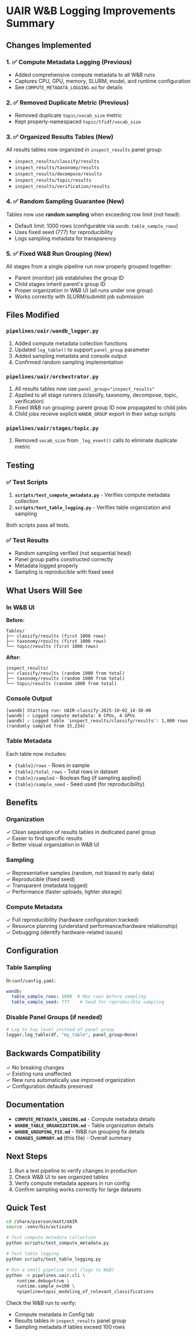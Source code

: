# UAIR W&B Logging Improvements Summary

## Changes Implemented

### 1. ✅ Compute Metadata Logging (Previous)
- Added comprehensive compute metadata to all W&B runs
- Captures CPU, GPU, memory, SLURM, model, and runtime configuration
- See `COMPUTE_METADATA_LOGGING.md` for details

### 2. ✅ Removed Duplicate Metric (Previous)
- Removed duplicate `topic/vocab_size` metric
- Kept properly-namespaced `topic/tfidf/vocab_size`

### 3. ✅ Organized Results Tables (New)
All results tables now organized in `inspect_results` panel group:
- `inspect_results/classify/results`
- `inspect_results/taxonomy/results`
- `inspect_results/decompose/results`
- `inspect_results/topic/results`
- `inspect_results/verification/results`

### 4. ✅ Random Sampling Guarantee (New)
Tables now use **random sampling** when exceeding row limit (not head):
- Default limit: 1000 rows (configurable via `wandb.table_sample_rows`)
- Uses fixed seed (777) for reproducibility
- Logs sampling metadata for transparency

### 5. ✅ Fixed W&B Run Grouping (New)
All stages from a single pipeline run now properly grouped together:
- Parent (monitor) job establishes the group ID
- Child stages inherit parent's group ID
- Proper organization in W&B UI (all runs under one group)
- Works correctly with SLURM/submitit job submission

## Files Modified

### `pipelines/uair/wandb_logger.py`
1. Added compute metadata collection functions
2. Updated `log_table()` to support `panel_group` parameter
3. Added sampling metadata and console output
4. Confirmed random sampling implementation

### `pipelines/uair/orchestrator.py`
1. All results tables now use `panel_group="inspect_results"`
2. Applied to all stage runners (classify, taxonomy, decompose, topic, verification)
3. Fixed W&B run grouping: parent group ID now propagated to child jobs
4. Child jobs receive explicit `WANDB_GROUP` export in their setup scripts

### `pipelines/uair/stages/topic.py`
1. Removed `vocab_size` from `_log_event()` calls to eliminate duplicate metric

## Testing

### ✅ Test Scripts
1. **`scripts/test_compute_metadata.py`** - Verifies compute metadata collection
2. **`scripts/test_table_logging.py`** - Verifies table organization and sampling

Both scripts pass all tests.

### ✅ Test Results
- Random sampling verified (not sequential head)
- Panel group paths constructed correctly
- Metadata logged properly
- Sampling is reproducible with fixed seed

## What Users Will See

### In W&B UI
**Before:**
```
Tables/
├── classify/results (first 1000 rows)
├── taxonomy/results (first 1000 rows)
└── topic/results (first 1000 rows)
```

**After:**
```
inspect_results/
├── classify/results (random 1000 from total)
├── taxonomy/results (random 1000 from total)
└── topic/results (random 1000 from total)
```

### Console Output
```
[wandb] Starting run: UAIR-classify-2025-10-02_14-30-00
[wandb] ✓ Logged compute metadata: 8 CPUs, 4 GPUs
[wandb] ✓ Logged table 'inspect_results/classify/results': 1,000 rows (randomly sampled from 15,234)
```

### Table Metadata
Each table now includes:
- `{table}/rows` - Rows in sample
- `{table}/total_rows` - Total rows in dataset
- `{table}/sampled` - Boolean flag (if sampling applied)
- `{table}/sample_seed` - Seed used (for reproducibility)

## Benefits

### Organization
✓ Clean separation of results tables in dedicated panel group  
✓ Easier to find specific results  
✓ Better visual organization in W&B UI

### Sampling
✓ Representative samples (random, not biased to early data)  
✓ Reproducible (fixed seed)  
✓ Transparent (metadata logged)  
✓ Performance (faster uploads, lighter storage)

### Compute Metadata
✓ Full reproducibility (hardware configuration tracked)  
✓ Resource planning (understand performance/hardware relationship)  
✓ Debugging (identify hardware-related issues)

## Configuration

### Table Sampling
In `conf/config.yaml`:
```yaml
wandb:
  table_sample_rows: 1000  # Max rows before sampling
  table_sample_seed: 777    # Seed for reproducible sampling
```

### Disable Panel Groups (if needed)
```python
# Log to top level instead of panel group
logger.log_table(df, "my_table", panel_group=None)
```

## Backwards Compatibility

✓ No breaking changes  
✓ Existing runs unaffected  
✓ New runs automatically use improved organization  
✓ Configuration defaults preserved

## Documentation

- **`COMPUTE_METADATA_LOGGING.md`** - Compute metadata details
- **`WANDB_TABLE_ORGANIZATION.md`** - Table organization details
- **`WANDB_GROUPING_FIX.md`** - W&B run grouping fix details
- **`CHANGES_SUMMARY.md`** (this file) - Overall summary

## Next Steps

1. Run a test pipeline to verify changes in production
2. Check W&B UI to see organized tables
3. Verify compute metadata appears in run config
4. Confirm sampling works correctly for large datasets

## Quick Test

```bash
cd /share/pierson/matt/UAIR
source .venv/bin/activate

# Test compute metadata collection
python scripts/test_compute_metadata.py

# Test table logging
python scripts/test_table_logging.py

# Run a small pipeline test (logs to W&B)
python -m pipelines.uair.cli \
    runtime.debug=true \
    runtime.sample_n=100 \
    +pipeline=topic_modeling_of_relevant_classifications
```

Check the W&B run to verify:
- Compute metadata in Config tab
- Results tables in `inspect_results` panel group
- Sampling metadata if tables exceed 100 rows

